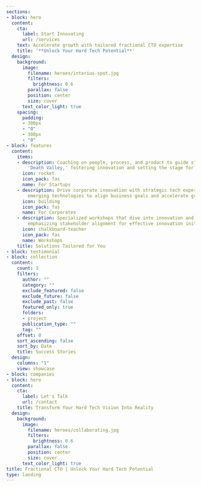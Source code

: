 ```yaml
---
sections:
- block: hero
  content:
    cta:
      label: Start Innovating
      url: /services
    text: Accelerate growth with tailored fractional CTO expertise
    title: '**Unlock Your Hard Tech Potential**'
  design:
    background:
      image:
        filename: heroes/interius-spot.jpg
        filters:
          brightness: 0.6
        parallax: false
        position: center
        size: cover
      text_color_light: true
    spacing:
      padding:
      - 300px
      - "0"
      - 300px
      - "0"
- block: features
  content:
    items:
    - description: Coaching on people, process, and product to guide startups through
        'Death Valley,' fostering innovation and setting the stage for venture success.
      icon: rocket
      icon_pack: fas
      name: For Startups
    - description: Drive corporate innovation with strategic tech expertise. Integrate
        emerging technologies to align business goals and accelerate growth.
      icon: building
      icon_pack: fas
      name: For Corporates
    - description: Specialized workshops that dive into innovation and emerging technologies,
        emphasizing stakeholder alignment for effective innovation initiatives.
      icon: chalkboard-teacher
      icon_pack: fas
      name: Workshops
    title: Solutions Tailored for You
- block: testimonial
- block: collection
  content:
    count: 3
    filters:
      author: ""
      category: ""
      exclude_featured: false
      exclude_future: false
      exclude_past: false
      featured_only: true
      folders:
      - project
      publication_type: ""
      tag: ""
    offset: 0
    sort_ascending: false
    sort_by: Date
    title: Success Stories
  design:
    columns: "1"
    view: showcase
- block: companies
- block: hero
  content:
    cta:
      label: Let's Talk
      url: /contact
    title: Transform Your Hard Tech Vision Into Reality
  design:
    background:
      image:
        filename: heroes/collaborating.jpg
        filters:
          brightness: 0.6
        parallax: false
        position: center
        size: cover
      text_color_light: true
title: Fractional CTO | Unlock Your Hard Tech Potential
type: landing
---
```

